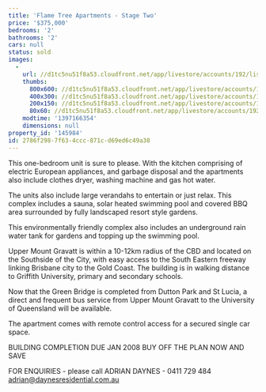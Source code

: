```yaml
---
title: 'Flame Tree Apartments - Stage Two'
price: '$375,000'
bedrooms: '2'
bathrooms: '2'
cars: null
status: sold
images:
  -
    url: //d1tc5nu51f8a53.cloudfront.net/app/livestore/accounts/192/listings/98094/images/104017173-1_5061628008_20140411034058.jpg
    thumbs:
      800x600: //d1tc5nu51f8a53.cloudfront.net/app/livestore/accounts/192/listings/98094/images/104017173-1_5061628008_20140411034058_800x600.jpg
      400x300: //d1tc5nu51f8a53.cloudfront.net/app/livestore/accounts/192/listings/98094/images/104017173-1_5061628008_20140411034058_400x300.jpg
      200x150: //d1tc5nu51f8a53.cloudfront.net/app/livestore/accounts/192/listings/98094/images/104017173-1_5061628008_20140411034058_200x150.jpg
      80x60: //d1tc5nu51f8a53.cloudfront.net/app/livestore/accounts/192/listings/98094/images/104017173-1_5061628008_20140411034058_80x60.jpg
    modtime: '1397166354'
    dimensions: null
property_id: '145984'
id: 2786f298-7f63-4ccc-871c-d69ed6c49a38
---
```

This one-bedroom unit is sure to please. With the kitchen comprising of electric European appliances, and garbage disposal and the apartments also include clothes dryer, washing machine and gas hot water.

The units also include large verandahs to entertain or just relax. This complex includes a sauna, solar heated swimming pool and covered BBQ area surrounded by fully landscaped resort style gardens.

This environmentally friendly complex also includes an underground rain water tank for gardens and topping up the swimming pool.

Upper Mount Gravatt is within a 10-12km radius of the CBD and located on the Southside of the City, with easy access to the South Eastern freeway linking Brisbane city to the Gold Coast. The building is in walking distance to Griffith University, primary and secondary schools.

Now that the Green Bridge is completed from Dutton Park and St Lucia, a direct and frequent bus service from Upper Mount Gravatt to the University of Queensland will be available.

The apartment comes with remote control access for a secured single car space.

BUILDING COMPLETION DUE JAN 2008
BUY OFF THE PLAN NOW AND SAVE

FOR ENQUIRIES - please call ADRIAN DAYNES - 0411 729 484
adrian@daynesresidential.com.au